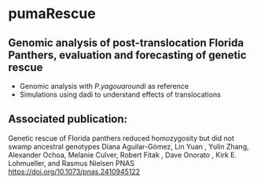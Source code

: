 # pumaRescue

## Genomic analysis of post-translocation Florida Panthers, evaluation and forecasting of genetic rescue
- Genomic analysis with *P.yagouaroundi* as reference
- Simulations using dadi to understand effects of translocations

## Associated publication:
Genetic rescue of Florida panthers reduced homozygosity but did not swamp ancestral genotypes
Diana Aguilar-Gómez, Lin Yuan , Yulin Zhang, Alexander Ochoa, Melanie Culver, Robert Fitak , Dave Onorato , Kirk E. Lohmueller, and Rasmus Nielsen
PNAS 
https://doi.org/10.1073/pnas.2410945122

